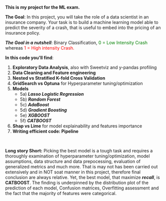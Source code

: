 **This is my project for the ML exam.**

**The Goal**: In this project, you will take the role of a data scientist in an insurance company. Your task is to build a machine learning model able to predict the severity of a crash, that is useful to embed into the pricing of an insurance policy.

***The Goal in a nutshell***: Binary Classification, <span style="color:green"> 0 = Low Intensity Crash </span>  whereas <span style="color:red"> 1 = High intensity Crash.</span>

**In this code you'll find**:
1) **Exploratory Data Analysis**, also with Sweetviz and y-pandas profiling
2) **Data Cleaning and Feature engineering**
3) **Nested vs Stratified K-fold Cross Validation**
4) **GridSearch vs Optuna** for Hyperparameter tuning/optimization
5) **Models**
   - 5a) ***Lasso Logistic Regression***
   - 5b) ***Random Forest***
   - 5c) ***AdaBoost***
   - 5d) ***Gradient Boosting***
   - 5e) ***XGBOOST***
   - 5f) ***CATBOOST***
6) **Shap vs Lime** for model explainability and features importance
7) **Writing efficient code: Pipeline**
<br>

**Long story Short:** Picking the best model is a tough task and requires a thoroughly examination of hyperparameter tuning/optimization, model assumptions, data structure and data prepocessing, evaluation of generalized metrics and much more. That is may not has been carried out extensively and in NOT soat manner in this project, therefore final conclusion are always relative. Yet, the best model, that maximize ***recall***, is **CATBOOST**. 
The finding is underpinned by the distribution plot of the prediction of each model, Confusion matrices, Overfitting assessment and the fact that the majority of features were categorical.

